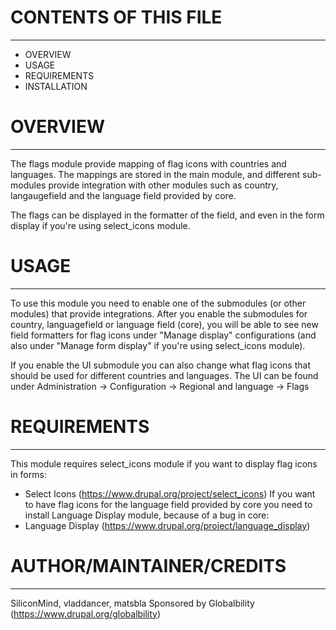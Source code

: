 # CONTENTS OF THIS FILE
-----------------------------------------------------------------------

* OVERVIEW
* USAGE
* REQUIREMENTS
* INSTALLATION

# OVERVIEW
-----------------------------------------------------------------------
The flags module provide mapping of flag icons with countries and languages.
The mappings are stored in the main module, and different sub-modules provide
integration with other modules such as country, langaugefield and the
language field provided by core.

The flags can be displayed in the formatter of the field, and even in the
form display if you're using select_icons module.


# USAGE
-----------------------------------------------------------------------

To use this module you need to enable one of the submodules (or other modules)
that provide integrations. After you enable the submodules for country,
languagefield or language field (core), you will be able to see new
field formatters for flag icons under "Manage display" configurations (and also
under "Manage form display" if you're using select_icons module).

If you enable the UI submodule you can also change what flag icons that should
be used for different countries and languages. The UI can be found under
Administration -> Configuration -> Regional and language -> Flags

# REQUIREMENTS
-----------------------------------------------------------------------
This module requires select_icons module if you want to display flag icons
in forms:
  * Select Icons (https://www.drupal.org/project/select_icons)
If you want to have flag icons for the language field provided by core
you need to install Language Display module, because of a bug in core:
  * Language Display (https://www.drupal.org/project/language_display)

# AUTHOR/MAINTAINER/CREDITS
-----------------------------------------------------------------------
SiliconMind, vladdancer, matsbla
Sponsored by Globalbility (https://www.drupal.org/globalbility)
